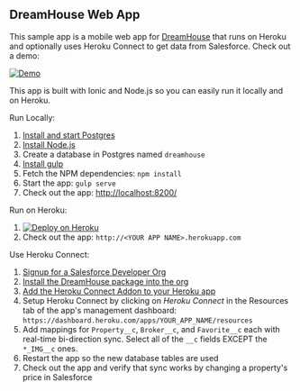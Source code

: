 DreamHouse Web App
------------------

This sample app is a mobile web app for [DreamHouse](https://dreamhouse-site.herokuapp.com/) that runs on Heroku and optionally uses Heroku Connect to get data from Salesforce.  Check out a demo:

[![Demo](http://img.youtube.com/vi/sSoUGkqveMo/0.jpg)](http://www.youtube.com/watch?v=sSoUGkqveMo)

This app is built with Ionic and Node.js so you can easily run it locally and on Heroku.

Run Locally:

1. [Install and start Postgres](https://wiki.postgresql.org/wiki/Detailed_installation_guides)
1. [Install Node.js](https://nodejs.org/en/)
1. Create a database in Postgres named `dreamhouse`
1. [Install gulp](https://github.com/gulpjs/gulp/blob/master/docs/getting-started.md)
1. Fetch the NPM dependencies: `npm install`
1. Start the app: `gulp serve`
1. Check out the app: [http://localhost:8200/](http://localhost:8200/)

Run on Heroku:

1. [![Deploy on Heroku](https://www.herokucdn.com/deploy/button.png)](https://heroku.com/deploy?template=https://github.com/samuelsharaf/dreamhouse-web-app)
1. Check out the app: `http://<YOUR APP NAME>.herokuapp.com`

Use Heroku Connect:

1. [Signup for a Salesforce Developer Org](https://developer.salesforce.com/signup)
1. [Install the DreamHouse package into the org](https://dreamhouse-site.herokuapp.com/installation/)
1. [Add the Heroku Connect Addon to your Heroku app](https://elements.heroku.com/addons/herokuconnect)
1. Setup Heroku Connect by clicking on *Heroku Connect* in the Resources tab of the app's management dashboard: `https://dashboard.heroku.com/apps/YOUR_APP_NAME/resources`
1. Add mappings for `Property__c`, `Broker__c`, and `Favorite__c` each with real-time bi-direction sync.  Select all of the `__c` fields EXCEPT the `*_IMG__c` ones.
1. Restart the app so the new database tables are used
1. Check out the app and verify that sync works by changing a property's price in Salesforce
